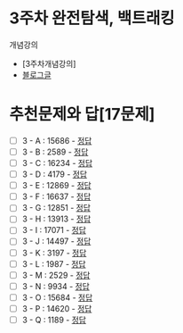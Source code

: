 3주차 완전탐색, 백트래킹 
===

개념강의
- [3주차개념강의]
- [블로그글](https://blog.naver.com/jhc9639/222300377004)

추천문제와 답[17문제]
===
- [ ] 3 - A : 15686 - [정답](http://boj.kr/5b5feb84a65f44c19188df5fbe697fe6)
- [ ] 3 - B : 2589 - [정답](http://boj.kr/189c72950ded47cebd40f73d2a368be3)
- [ ] 3 - C : 16234 - [정답](http://boj.kr/5d7d83e1069547288f02236c01cc8d5a)
- [ ] 3 - D : 4179 - [정답](http://boj.kr/d9a60c043e7d428bac7374f83c5ca09d)
- [ ] 3 - E : 12869 - [정답](http://boj.kr/69448cd6c1b24fb193bc7564c7b1d5b0)
- [ ] 3 - F : 16637 - [정답](http://boj.kr/b9ba29f807a2445f901edce77df4ad01)
- [ ] 3 - G : 12851 - [정답](http://boj.kr/6733d00393ba47a98811a8ff3eb6c643)
- [ ] 3 - H : 13913 - [정답](http://boj.kr/69f8a56f74744fbfb766bbc5fef23a79)
- [ ] 3 - I : 17071 - [정답](http://boj.kr/c21e35e4db3143cc9f1e809d10f6eb86)
- [ ] 3 - J : 14497 - [정답](http://boj.kr/d5e9b736ccc643fcb10a5351b836faa6)
- [ ] 3 - K : 3197 - [정답](http://boj.kr/eff8e537e2a747a588d33e78d438bde0)
- [ ] 3 - L : 1987 - [정답](http://boj.kr/2a094e84bae14f9091e5c3078337a80f)
- [ ] 3 - M : 2529 - [정답](http://boj.kr/f67b0fcc590a4b80b231209f2b8ce34e)
- [ ] 3 - N : 9934 - [정답](http://boj.kr/c8e5c1b6404343aeadec9950565be83c)
- [ ] 3 - O : 15684 - [정답](http://boj.kr/775a01e2484049a8b9d6b975cc85cb02)
- [ ] 3 - P : 14620 - [정답](http://boj.kr/df51efdea3b04dcc85f9a1c2378ade31)
- [ ] 3 - Q : 1189 - [정답](http://boj.kr/6d4fdbb2023647f3b2da2d638287a875)